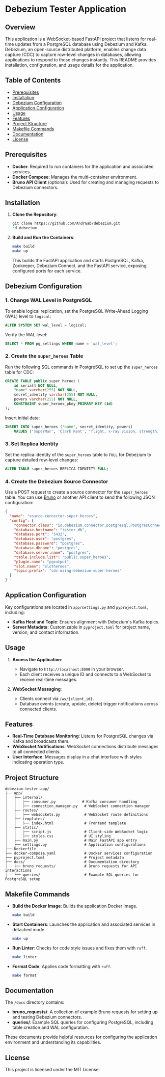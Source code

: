 # Debezium Tester Application

## Overview

This application is a WebSocket-based FastAPI project that listens for real-time updates from a PostgreSQL database using Debezium and Kafka. Debezium, an open-source distributed platform, enables change data capture (CDC) to capture row-level changes in databases, allowing applications to respond to those changes instantly. This README provides installation, configuration, and usage details for the application.

## Table of Contents

- [Prerequisites](#prerequisites)
- [Installation](#installation)
- [Debezium Configuration](#debezium-configuration)
- [Application Configuration](#application-configuration)
- [Usage](#usage)
- [Features](#features)
- [Project Structure](#project-structure)
- [Makefile Commands](#makefile-commands)
- [Documentation](#documentation)
- [License](#license)

## Prerequisites

- **Docker**: Required to run containers for the application and associated services.
- **Docker Compose**: Manages the multi-container environment.
- **Bruno API Client** (optional): Used for creating and managing requests to Debezium connectors.

## Installation

1. **Clone the Repository**:

   ```bash
   git clone https://github.com/AndrGab/debezium.git
   cd debezium
   ```

2. **Build and Run the Containers**:

   ```bash
   make build
   make up
   ```

   This builds the FastAPI application and starts PostgreSQL, Kafka, Zookeeper, Debezium Connect, and the FastAPI service, exposing configured ports for each service.

## Debezium Configuration

### 1. Change WAL Level in PostgreSQL

To enable logical replication, set the PostgreSQL Write-Ahead Logging (WAL) level to `logical`:

```sql
ALTER SYSTEM SET wal_level = logical;
```

Verify the WAL level:

```sql
SELECT * FROM pg_settings WHERE name = 'wal_level';
```

### 2. Create the `super_heroes` Table

Run the following SQL commands in PostgreSQL to set up the `super_heroes` table for CDC:

```sql
CREATE TABLE public.super_heroes (
    id serial4 NOT NULL,
    "name" varchar(255) NOT NULL,
    secret_identity varchar(255) NOT NULL,
    powers varchar(255) NOT NULL,
    CONSTRAINT super_heroes_pkey PRIMARY KEY (id)
);
```

Insert initial data:

```sql
INSERT INTO super_heroes ("name", secret_identity, powers)
    VALUES ('SuperMan', 'Clark Kent', 'flight, x-ray vision, strength, heat vision');
```

### 3. Set Replica Identity

Set the replica identity of the `super_heroes` table to `FULL` for Debezium to capture detailed row-level changes:

```sql
ALTER TABLE super_heroes REPLICA IDENTITY FULL;
```

### 4. Create the Debezium Source Connector

Use a POST request to create a source connector for the `super_heroes` table. You can use [Bruno](https://usebruno.com) or another API client to send the following JSON configuration:

```json
{
  "name": "source-connector-super-heroes",
  "config": {
    "connector.class": "io.debezium.connector.postgresql.PostgresConnector",
    "database.hostname": "tester_db",
    "database.port": "5432",
    "database.user": "postgres",
    "database.password": "postgres",
    "database.dbname": "postgres",
    "database.server.name": "postgres",
    "table.include.list": "public.super_heroes",
    "plugin.name": "pgoutput",
    "slot.name": "slotheroes",
    "topic.prefix": "cdc-using-debezium-super-heroes"
  }
}
```

## Application Configuration

Key configurations are located in `app/settings.py` and `pyproject.toml`, including:

- **Kafka Host and Topic**: Ensures alignment with Debezium's Kafka topics.
- **Server Metadata**: Customizable in `pyproject.toml` for project name, version, and contact information.

## Usage

1. **Access the Application**:

   - Navigate to `http://localhost:8000` in your browser.
   - Each client receives a unique ID and connects to a WebSocket to receive real-time messages.

2. **WebSocket Messaging**:
   - Clients connect via `/ws/{client_id}`.
   - Database events (create, update, delete) trigger notifications across connected clients.

## Features

- **Real-Time Database Monitoring**: Listens for PostgreSQL changes via Kafka and broadcasts them.
- **WebSocket Notifications**: WebSocket connections distribute messages to all connected clients.
- **User Interface**: Messages display in a chat interface with styles indicating operation type.

## Project Structure

```plaintext
debezium-tester-app/
├── app/
│   ├── internal/
│   │   ├── consumer.py            # Kafka consumer handling
│   │   ├── connection_manager.py   # WebSocket connection manager
│   ├── routes/
│   │   ├── websockets.py           # WebSocket route definitions
│   ├── templates/
│   │   ├── index.html              # Frontend template
│   ├── static/
│   │   ├── script.js               # Client-side WebSocket logic
│   │   ├── styles.css              # UI styling
│   ├── main.py                     # Main FastAPI app entry
│   ├── settings.py                 # Application configurations
├── Dockerfile
├── docker-compose.yaml             # Docker services configuration
├── pyproject.toml                  # Project metadata
├── docs/                           # Documentation directory
│   ├── bruno_requests/             # Bruno requests for API interactions
│   └── queries/                    # Example SQL queries for PostgreSQL setup
```

## Makefile Commands

- **Build the Docker Image**: Builds the application Docker image.

  ```bash
  make build
  ```

- **Start Containers**: Launches the application and associated services in detached mode.

  ```bash
  make up
  ```

- **Run Linter**: Checks for code style issues and fixes them with `ruff`.

  ```bash
  make linter
  ```

- **Format Code**: Applies code formatting with `ruff`.
  ```bash
  make format
  ```

## Documentation

The `/docs` directory contains:

- **bruno_requests/**: A collection of example Bruno requests for setting up and testing Debezium connectors.
- **queries/**: Example SQL queries for configuring PostgreSQL, including table creation and WAL configuration.

These documents provide helpful resources for configuring the application environment and understanding its capabilities.

## License

This project is licensed under the MIT License.
